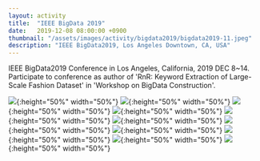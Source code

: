 ```yaml
---
layout: activity
title:  "IEEE BigData 2019"
date:   2019-12-08 08:00:00 +0900
thumbnail: "/assets/images/activity/bigdata2019/bigdata2019-11.jpeg"
description: "IEEE BigData2019, Los Angeles Downtown, CA, USA"
---
```


IEEE BigData2019 Conference in Los Angeles, California, 2019 DEC 8~14.
Participate to conference as author of 'RnR: Keyword Extraction of Large-Scale Fashion Dataset' in 'Workshop on BigData Construction'.

![](/assets/images/activity/bigdata2019/bigdata2019-01.jpeg){:height="50%" width="50%"}
![](/assets/images/activity/bigdata2019/bigdata2019-02.jpeg){:height="50%" width="50%"}
![](/assets/images/activity/bigdata2019/bigdata2019-03.jpeg){:height="50%" width="50%"}
![](/assets/images/activity/bigdata2019/bigdata2019-04.jpeg){:height="50%" width="50%"}
![](/assets/images/activity/bigdata2019/bigdata2019-05.jpeg){:height="50%" width="50%"}
![](/assets/images/activity/bigdata2019/bigdata2019-06.jpeg){:height="50%" width="50%"}
![](/assets/images/activity/bigdata2019/bigdata2019-07.jpeg){:height="50%" width="50%"}
![](/assets/images/activity/bigdata2019/bigdata2019-08.jpeg){:height="50%" width="50%"}
![](/assets/images/activity/bigdata2019/bigdata2019-09.jpeg){:height="50%" width="50%"}
![](/assets/images/activity/bigdata2019/bigdata2019-10.jpeg){:height="50%" width="50%"}
![](/assets/images/activity/bigdata2019/bigdata2019-11.jpeg){:height="50%" width="50%"}
